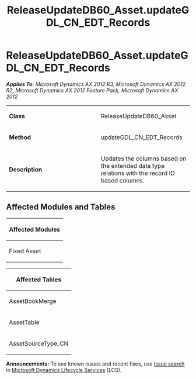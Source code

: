 ﻿---
title: ReleaseUpdateDB60_Asset.updateGDL_CN_EDT_Records
TOCTitle: ReleaseUpdateDB60_Asset.updateGDL_CN_EDT_Records
ms:assetid: c97c922b-c9ef-f26e-c9cf-73f295af0941
ms:mtpsurl: https://msdn.microsoft.com/en-us/library/JJ719620(v=AX.60)
ms:contentKeyID: 49711188
ms.date: 05/18/2015
mtps_version: v=AX.60
---

# ReleaseUpdateDB60\_Asset.updateGDL\_CN\_EDT\_Records 


_**Applies To:** Microsoft Dynamics AX 2012 R3, Microsoft Dynamics AX 2012 R2, Microsoft Dynamics AX 2012 Feature Pack, Microsoft Dynamics AX 2012_

<table>
<colgroup>
<col style="width: 50%" />
<col style="width: 50%" />
</colgroup>
<tbody>
<tr class="odd">
<td><p><strong>Class</strong></p></td>
<td><p>ReleaseUpdateDB60_Asset</p></td>
</tr>
<tr class="even">
<td><p><strong>Method</strong></p></td>
<td><p>updateGDL_CN_EDT_Records</p></td>
</tr>
<tr class="odd">
<td><p><strong>Description</strong></p></td>
<td><p>Updates the columns based on the extended data type relations with the record ID based columns.</p></td>
</tr>
</tbody>
</table>


## Affected Modules and Tables

<table>
<colgroup>
<col style="width: 100%" />
</colgroup>
<thead>
<tr class="header">
<th><p>Affected Modules</p></th>
</tr>
</thead>
<tbody>
<tr class="odd">
<td><p>Fixed Asset</p></td>
</tr>
</tbody>
</table>


<table>
<colgroup>
<col style="width: 100%" />
</colgroup>
<thead>
<tr class="header">
<th><p>Affected Tables</p></th>
</tr>
</thead>
<tbody>
<tr class="odd">
<td><p>AssetBookMerge</p></td>
</tr>
<tr class="even">
<td><p>AssetTable</p></td>
</tr>
<tr class="odd">
<td><p>AssetSourceType_CN</p></td>
</tr>
</tbody>
</table>

  
**Announcements:** To see known issues and recent fixes, use [Issue search](http://go.microsoft.com/fwlink/?linkid=389258) in [Microsoft Dynamics Lifecycle Services](http://go.microsoft.com/fwlink/?linkid=306505) (LCS).

